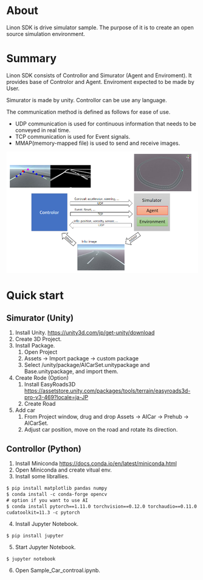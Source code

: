 # About

Linon SDK is drive simulator​ sample. The purpose of it is to create an open source simulation environment.

# Summary

Linon SDK consists of Controllor and Simurator (Agent and Enviroment). It provides base of Controlor and Agent. Enviroment expected to be made by User.

Simurator is made by unity. Controllor can be use any language.

The communication method is defined as follows for ease of use.
- UDP communication is used for continuous information that needs to be conveyed in real time.
- TCP communication is used for Event signals.
- MMAP(memory-mapped file) is used to send and receive images.

![summary](/doc/img/summary.png) 

# Quick start

## Simurator (Unity)

1. Install Unity. https://unity3d.com/jp/get-unity/download
2. Create 3D Project.
3. Install Package.
   1. Open Project
   2. Assets -> Import package -> custom package
   3. Select /unity/package/AICarSet.unitypackage and Base.unitypackage, and import them.
4. Create Rode (Option)
   1. Install EasyRoads3D https://assetstore.unity.com/packages/tools/terrain/easyroads3d-pro-v3-469?locale=ja-JP
   2. Create Road
5. Add car
   1. From Project window, drug and drop Assets -> AICar -> Prehub -> AICarSet.
   2. Adjust car position, move on the road and rotate its direction.

## Controllor (Python)

1. Install Miniconda https://docs.conda.io/en/latest/miniconda.html
2. Open Miniconda and create vitual env.
3. Install some librallies.
```
$ pip install matplotlib pandas numpy
$ conda install -c conda-forge opencv
# option if you want to use AI
$ conda install pytorch==1.11.0 torchvision==0.12.0 torchaudio==0.11.0 cudatoolkit=11.3 -c pytorch
```
4. Install Jupyter Notebook.
```
$ pip install jupyter
```
5. Start Jupyter Notebook.
```
$ jupyter notebook
```
6. Open Sample_Car_controal.ipynb.


